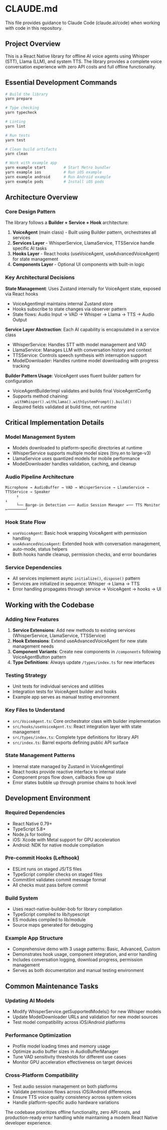 # CLAUDE.md

This file provides guidance to Claude Code (claude.ai/code) when working with code in this repository.

## Project Overview

This is a React Native library for offline AI voice agents using Whisper (STT), Llama (LLM), and system TTS. The library provides a complete voice conversation experience with zero API costs and full offline functionality.

## Essential Development Commands

```bash
# Build the library
yarn prepare

# Type checking
yarn typecheck

# Linting
yarn lint

# Run tests
yarn test

# Clean build artifacts
yarn clean

# Work with example app
yarn example start        # Start Metro bundler
yarn example ios          # Run iOS example
yarn example android      # Run Android example
yarn example pods         # Install iOS pods
```

## Architecture Overview

### Core Design Pattern
The library follows a **Builder + Service + Hook** architecture:

1. **VoiceAgent** (main class) - Built using Builder pattern, orchestrates all services
2. **Services Layer** - WhisperService, LlamaService, TTSService handle specific AI tasks
3. **Hooks Layer** - React hooks (useVoiceAgent, useAdvancedVoiceAgent) for state management
4. **Components Layer** - Optional UI components with built-in logic

### Key Architectural Decisions

**State Management**: Uses Zustand internally for VoiceAgent state, exposed via React hooks
- VoiceAgentImpl maintains internal Zustand store
- Hooks subscribe to state changes via observer pattern
- State flows: Audio Input → VAD → Whisper → Llama → TTS → Audio Output

**Service Layer Abstraction**: Each AI capability is encapsulated in a service class
- WhisperService: Handles STT with model management and VAD
- LlamaService: Manages LLM with conversation history and context
- TTSService: Controls speech synthesis with interruption support
- ModelDownloader: Handles runtime model downloading with progress tracking

**Builder Pattern Usage**: VoiceAgent uses fluent builder pattern for configuration
- VoiceAgentBuilderImpl validates and builds final VoiceAgentConfig
- Supports method chaining: `.withWhisper().withLlama().withSystemPrompt().build()`
- Required fields validated at build time, not runtime

## Critical Implementation Details

### Model Management System
- Models downloaded to platform-specific directories at runtime
- WhisperService supports multiple model sizes (tiny.en to large-v3)
- LlamaService uses quantized models for mobile performance
- ModelDownloader handles validation, caching, and cleanup

### Audio Pipeline Architecture
```
Microphone → AudioBuffer → VAD → WhisperService → LlamaService → TTSService → Speaker
     ↑                                                                         ↓
     └── Barge-in Detection ←── Audio Session Manager ←── TTS Monitor ←────────┘
```

### Hook State Flow
- `useVoiceAgent`: Basic hook wrapping VoiceAgent with permission handling
- `useAdvancedVoiceAgent`: Extended hook with conversation management, auto-mode, status helpers
- Both hooks handle cleanup, permission checks, and error boundaries

### Service Dependencies
- All services implement async `initialize()`, `dispose()` pattern
- Services are initialized in sequence: Whisper → Llama → TTS
- Error handling propagates through service → VoiceAgent → hooks → UI

## Working with the Codebase

### Adding New Features
1. **Service Extensions**: Add new methods to existing services (WhisperService, LlamaService, TTSService)
2. **Hook Extensions**: Extend useAdvancedVoiceAgent for new state management needs
3. **Component Variants**: Create new components in `/components` following VoiceAgentButton pattern
4. **Type Definitions**: Always update `/types/index.ts` for new interfaces

### Testing Strategy
- Unit tests for individual services and utilities
- Integration tests for VoiceAgent builder and hooks
- Example app serves as manual testing environment

### Key Files to Understand
- `src/VoiceAgent.ts`: Core orchestrator class with builder implementation
- `src/hooks/useVoiceAgent.ts`: React integration layer with state management
- `src/types/index.ts`: Complete type definitions for library API
- `src/index.ts`: Barrel exports defining public API surface

### State Management Patterns
- Internal state managed by Zustand in VoiceAgentImpl
- React hooks provide reactive interface to internal state
- Component props flow down, callbacks flow up
- Error states bubble up through promise chains to hook level

## Development Environment

### Required Dependencies
- React Native 0.79+
- TypeScript 5.8+
- Node.js for tooling
- iOS: Xcode with Metal support for GPU acceleration
- Android: NDK for native module compilation

### Pre-commit Hooks (Lefthook)
- ESLint runs on staged JS/TS files
- TypeScript compiler checks on staged files  
- Commitlint validates commit message format
- All checks must pass before commit

### Build System
- Uses react-native-builder-bob for library compilation
- TypeScript compiled to lib/typescript
- ES modules compiled to lib/module
- Source maps generated for debugging

### Example App Structure
- Comprehensive demo with 3 usage patterns: Basic, Advanced, Custom
- Demonstrates hook usage, component integration, and error handling
- Includes conversation logging, download progress, permission management
- Serves as both documentation and manual testing environment

## Common Maintenance Tasks

### Updating AI Models
- Modify WhisperService.getSupportedModels() for new Whisper models
- Update ModelDownloader URLs and validation for new model sources
- Test model compatibility across iOS/Android platforms

### Performance Optimization
- Profile model loading times and memory usage
- Optimize audio buffer sizes in AudioBufferManager
- Tune VAD sensitivity thresholds for different use cases
- Monitor GPU acceleration effectiveness on target devices

### Cross-Platform Compatibility
- Test audio session management on both platforms
- Validate permission flows across iOS/Android differences  
- Ensure TTS voice quality consistency across system voices
- Handle platform-specific audio hardware variations

The codebase prioritizes offline functionality, zero API costs, and production-ready error handling while maintaining a modern React Native developer experience.